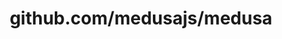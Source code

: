 ---
layout: post
title: github.com/medusajs/medusa
categories: link
tags: [انگلیسی, گیت‌هاب, برنامه‌نویسی]
---
